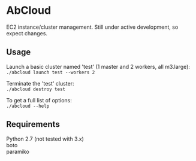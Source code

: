 AbCloud
==============

EC2 instance/cluster management. Still under active development, so expect changes.

Usage
--------

Launch a basic cluster named 'test' (1 master and 2 workers, all m3.large):  
`./abcloud launch test --workers 2`  

Terminate the 'test' cluster:  
`./abcloud destroy test`  

To get a full list of options:  
`./abcloud --help`


Requirements
-----------------

Python 2.7 (not tested with 3.x)  
boto  
paramiko  

